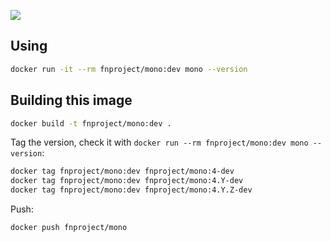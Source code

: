 [![](http://badge-imagelayers.iron.io/fnproject/mono:dev.svg)](http://imagelayers.iron.io/?images=fnproject/mono:dev 'Get your own badge on imagelayers.iron.io')

## Using

```sh
docker run -it --rm fnproject/mono:dev mono --version
```

## Building this image

```sh
docker build -t fnproject/mono:dev .
```

Tag the version, check it with `docker run --rm fnproject/mono:dev mono --version`:

```sh
docker tag fnproject/mono:dev fnproject/mono:4-dev
docker tag fnproject/mono:dev fnproject/mono:4.Y-dev
docker tag fnproject/mono:dev fnproject/mono:4.Y.Z-dev
```

Push:

```sh
docker push fnproject/mono
```
